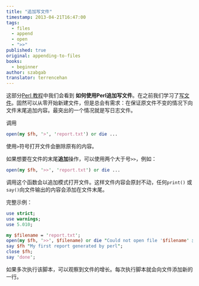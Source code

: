 ```yaml
---
title: "追加写文件"
timestamp: 2013-04-21T16:47:00
tags:
  - files
  - append
  - open
  - ">>"
published: true
original: appending-to-files
books:
  - beginner
author: szabgab
translator: terrencehan
---
```



这部分[Perl 教程](/perl-tutorial)中我们会看到 <b>如何使用Perl追加写文件</b>。在之前我们学习了[写文件](/writing-to-files-with-perl)。固然可以从零开始新建文件，但是总会有需求：在保证原文件不变的情况下向文件末尾追加内容。最突出的一个情况就是写日志文件。


调用

```perl
open(my $fh, '>', 'report.txt') or die ...
```

使用`>`符号打开文件会删除原有的内容。

如果想要在文件的末尾<b>追加</b>操作，可以使用两个大于号`>>`，例如：
```perl
open(my $fh, '>>', 'report.txt') or die ...
```

调用这个函数会以追加模式打开文件。这样文件内容会原封不动，任何`print()` 或 `say()`向文件输出的内容会添加在文件末尾。

完整示例：

```perl
use strict;
use warnings;
use 5.010;

my $filename = 'report.txt';
open(my $fh, '>>', $filename) or die "Could not open file '$filename' $!";
say $fh "My first report generated by perl";
close $fh;
say 'done';
```

如果多次执行该脚本，可以观察到文件的增长。每次执行脚本就会向文件添加新的一行。

